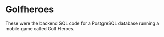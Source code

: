 # Golfheroes

These were the backend SQL code for a PostgreSQL database running a mobile game called Golf Heroes.
